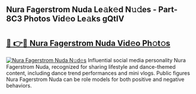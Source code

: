 ## Nura Fagerstrom Nuda Le𝚊k𝚎d N𝚞𝚍es - Part-8C3 Photos Vid𝚎o Le𝚊ks gQtIV

# <h2><a href="http://fbe8cl.evod.top/?m=Nura+Fagerstrom+Nuda">🔗 👉🔴 Nura Fagerstrom Nuda Vid𝚎o Ph𝚘t𝚘s</a></h2>

[![Nura Fagerstrom Nuda N𝚞d𝚎s](https://i.imgur.com/8V9OHl7.gif)](http://fbe8cl.evod.top/?m=Nura+Fagerstrom+Nuda)
Influential social media personality Nura Fagerstrom Nuda, recognized for sharing lifestyle and dance-themed content, including dance trend performances and mini vlogs. Public figures Nura Fagerstrom Nuda can be role models for both positive and negative behaviors. 
